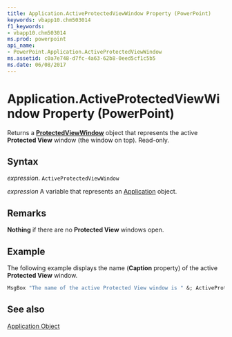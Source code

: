 ```yaml
---
title: Application.ActiveProtectedViewWindow Property (PowerPoint)
keywords: vbapp10.chm503014
f1_keywords:
- vbapp10.chm503014
ms.prod: powerpoint
api_name:
- PowerPoint.Application.ActiveProtectedViewWindow
ms.assetid: c0a7e748-d7fc-4a63-62b8-0eed5cf1c5b5
ms.date: 06/08/2017
---
```



# Application.ActiveProtectedViewWindow Property (PowerPoint)

Returns a  **[ProtectedViewWindow](PowerPoint.ProtectedViewWindow.md)** object that represents the active **Protected View** window (the window on top). Read-only.


## Syntax

 _expression_. `ActiveProtectedViewWindow`

 _expression_ A variable that represents an [Application](./PowerPoint.Application.md) object.


## Remarks

 **Nothing** if there are no **Protected View** windows open.


## Example

The following example displays the name (**Caption** property) of the active **Protected View** window.


```vb
MsgBox "The name of the active Protected View window is " &; ActiveProtectedWindow.Caption
```


## See also


[Application Object](PowerPoint.Application.md)

